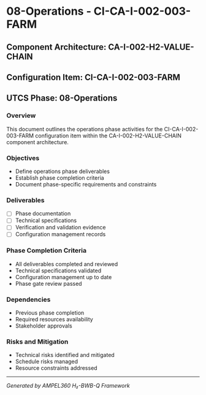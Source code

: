 # 08-Operations - CI-CA-I-002-003-FARM

## Component Architecture: CA-I-002-H2-VALUE-CHAIN
## Configuration Item: CI-CA-I-002-003-FARM
## UTCS Phase: 08-Operations

### Overview
This document outlines the operations phase activities for the CI-CA-I-002-003-FARM configuration item within the CA-I-002-H2-VALUE-CHAIN component architecture.

### Objectives
- Define operations phase deliverables
- Establish phase completion criteria
- Document phase-specific requirements and constraints

### Deliverables
- [ ] Phase documentation
- [ ] Technical specifications
- [ ] Verification and validation evidence
- [ ] Configuration management records

### Phase Completion Criteria
- All deliverables completed and reviewed
- Technical specifications validated
- Configuration management up to date
- Phase gate review passed

### Dependencies
- Previous phase completion
- Required resources availability
- Stakeholder approvals

### Risks and Mitigation
- Technical risks identified and mitigated
- Schedule risks managed
- Resource constraints addressed

---
*Generated by AMPEL360 H₂-BWB-Q Framework*
